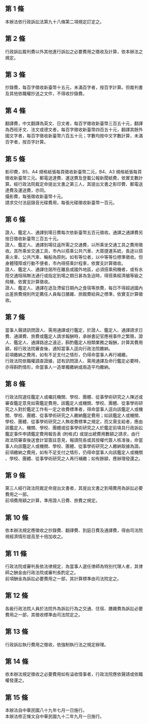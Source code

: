第 1 條
-------
本辦法依行政訴訟法第九十八條第二項規定訂定之。

第 2 條
-------
行政訴訟裁判費以外其他進行訴訟之必要費用之徵收及計算，依本辦法之  
規定。

第 3 條
-------
抄錄費，每百字徵收新臺幣十五元，未滿百字者，按百字計算。但裁判書  
及其他依職權抄送之文件，不得收抄錄費。

第 4 條
-------
翻譯費，中文翻譯為英文、日文者，每百字徵收新臺幣三百五十元，翻譯  
為西班牙文、法文或德文者，每百字徵收新臺幣四百五十元，翻譯其餘外  
國文字者，每百字徵收新臺幣六百五十元；字數均按中文字數計算，未滿  
百字者，按百字計算。

第 5 條
-------
影印費，B5、A4  規格紙張每頁徵收新臺幣二元，B4、A3  規格紙張每頁  
徵收新臺幣三元。郵電送達費、運送費及登載公報新聞紙費，依實支數計  
算。經行政法院裁定命提出文書之第三人，其提出文書之影印費、郵電送  
達費及運送費，亦同。  
攝影費，每張徵收新臺幣十元。  
請求交付法庭錄音光碟費用，每張光碟徵收新臺幣一百元。

第 6 條
-------
證人、鑑定人、通譯到場日費每次依新臺幣五百元徵收。通譯之通譯費另  
按日徵收新臺幣三百五十元。  
證人、鑑定人、通譯到場往返所需之交通費，以所乘坐交通工具之費用徵  
收。其所乘坐交通工具，市內以搭乘公共汽車、大眾捷運系統，長途以搭  
乘火車、公共汽車、輪船為原則。如有等位者，以中等等位標準徵收。但  
身體殘障或行動不便者，市內得搭乘計程車，依實支計算徵收。  
證人、鑑定人、通譯住居所在離島或國外地區，必須搭乘飛機者，或有水  
陸交通阻隔無法通行或指定到場之期日甚為急迫時，得搭乘經濟艙等級之  
飛機，依實支計算徵收。  
證人、鑑定人、通譯在途及滯留日期內之食宿等旅費，每日不得超過國內  
出差旅費規則所定薦任人員每日膳雜、旅館費給與之標準，依實支計算徵  
收。

第 7 條
-------
當事人聲請訊問證人、需用通譯或行鑑定，於證人、鑑定人、通譯請求日  
費、通譯費、旅費或鑑定人請求報酬時，承辦書記官應視事件之繁簡，證  
人、鑑定人、通譯路途之遠近，斟酌鑑定人相類業務之報酬，計算其費用  
額，經行政法院審查後，通知當事人逕向行政法院繳納。  
前項繳納之費用，如有不足支付之情形，仍得命當事人再行補繳。  
行政法院依職權調查證據，認有訊問證人、需用通譯及命行鑑定必要時，  
亦得斟酌情形，命當事人一造單獨繳納或兩造平均繳納。

第 8 條
-------
行政法院選任鑑定人或囑託機關、學校、團體、從事學術研究之人陳述或  
審查鑑定意見如需鑑定費用，該鑑定人或機關、學校、團體、從事學術研  
究之人對於鑑定工作有一定之收費標準者，得命當事人逕向該鑑定人或機  
關、學校、團體、從事學術研究之人繳納鑑定費用；如該鑑定人或機關、  
學校、團體、從事學術研究之人無收費標準之規定，而又需支給者，應由  
該鑑定人、機關、學校、團體或從事學術研究之人於鑑定前填具行政訴訟  
鑑定事件申請鑑定費用報告表 (附格式) 或提出總費用數額之請求，由行  
政法院審查後送會計室簽註意見，報請院長或其授權代簽人核准後，命當  
事人向該鑑定人或機關、學校、團體、從事學術研究之人繳納取據為證。  
前項繳納之費用，如有不足支付之情形，仍得命當事人向該鑑定人或機關  
、學校、團體、從事學術研究之人再行補繳；如有餘額，應辦理發還之。

第 9 條
-------
第三人經行政法院裁定命提出文書者，其提出文書之到場費用為訴訟必要  
費用之一部。  
前項費用額之計算，準用證人日費、旅費之規定。

第 10 條
--------
依本辦法規定應徵收之抄錄費、翻譯費、到庭日費及通譯費，得由司法院  
視經濟情形提高至十倍加收之。

第 11 條
--------
行政法院或審判長依法律規定，為當事人選任律師為特別代理人者，其律  
師之酬金由行政法院或審判長酌定之。  
前項酬金為訴訟必要費用之一部，其計算標準由司法院定之。

第 12 條
--------
各級行政法院人員於法院外為訴訟行為之交通、住宿、膳雜費為訴訟必要  
費用之一部，其徵收標準由司法院定之。

第 13 條
--------
行政訴訟執行費用之徵收，依強制執行法之規定辦理。

第 14 條
--------
依本辦法規定徵收之必要費用如有溢收情事者，行政法院應依聲請或依職  
權發還之。

第 15 條
--------
本辦法自中華民國八十九年七月一日施行。  
本辦法修正條文自中華民國九十二年九月一日施行。

